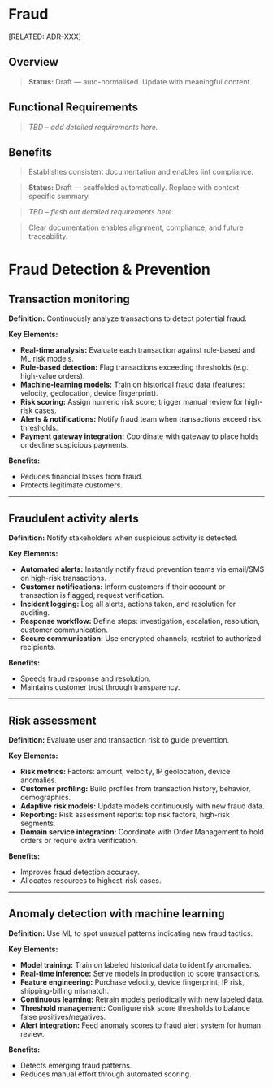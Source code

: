 # Fraud

[RELATED: ADR-XXX]

## Overview

> **Status:** Draft — auto-normalised. Update with meaningful content.

## Functional Requirements

> _TBD – add detailed requirements here._

## Benefits

> Establishes consistent documentation and enables lint compliance.



> **Status:** Draft — scaffolded automatically. Replace with context-specific summary.


> _TBD – flesh out detailed requirements here._


> Clear documentation enables alignment, compliance, and future traceability.

# Fraud Detection & Prevention

## Transaction monitoring

**Definition:** Continuously analyze transactions to detect potential fraud.

**Key Elements:**

- **Real-time analysis:** Evaluate each transaction against rule-based and ML risk models.
- **Rule-based detection:** Flag transactions exceeding thresholds (e.g., high-value orders).
- **Machine-learning models:** Train on historical fraud data (features: velocity, geolocation, device fingerprint).
- **Risk scoring:** Assign numeric risk score; trigger manual review for high-risk cases.
- **Alerts & notifications:** Notify fraud team when transactions exceed risk thresholds.
- **Payment gateway integration:** Coordinate with gateway to place holds or decline suspicious payments.

**Benefits:**
- Reduces financial losses from fraud.
- Protects legitimate customers.

---

## Fraudulent activity alerts

**Definition:** Notify stakeholders when suspicious activity is detected.

**Key Elements:**

- **Automated alerts:** Instantly notify fraud prevention teams via email/SMS on high-risk transactions.
- **Customer notifications:** Inform customers if their account or transaction is flagged; request verification.
- **Incident logging:** Log all alerts, actions taken, and resolution for auditing.
- **Response workflow:** Define steps: investigation, escalation, resolution, customer communication.
- **Secure communication:** Use encrypted channels; restrict to authorized recipients.

**Benefits:**
- Speeds fraud response and resolution.
- Maintains customer trust through transparency.

---

## Risk assessment

**Definition:** Evaluate user and transaction risk to guide prevention.

**Key Elements:**

- **Risk metrics:** Factors: amount, velocity, IP geolocation, device anomalies.
- **Customer profiling:** Build profiles from transaction history, behavior, demographics.
- **Adaptive risk models:** Update models continuously with new fraud data.
- **Reporting:** Risk assessment reports: top risk factors, high-risk segments.
- **Domain service integration:** Coordinate with Order Management to hold orders or require extra verification.

**Benefits:**
- Improves fraud detection accuracy.
- Allocates resources to highest-risk cases.

---

## Anomaly detection with machine learning

**Definition:** Use ML to spot unusual patterns indicating new fraud tactics.

**Key Elements:**

- **Model training:** Train on labeled historical data to identify anomalies.
- **Real-time inference:** Serve models in production to score transactions.
- **Feature engineering:** Purchase velocity, device fingerprint, IP risk, shipping-billing mismatch.
- **Continuous learning:** Retrain models periodically with new labeled data.
- **Threshold management:** Configure risk score thresholds to balance false positives/negatives.
- **Alert integration:** Feed anomaly scores to fraud alert system for human review.

**Benefits:**
- Detects emerging fraud patterns.
- Reduces manual effort through automated scoring.

